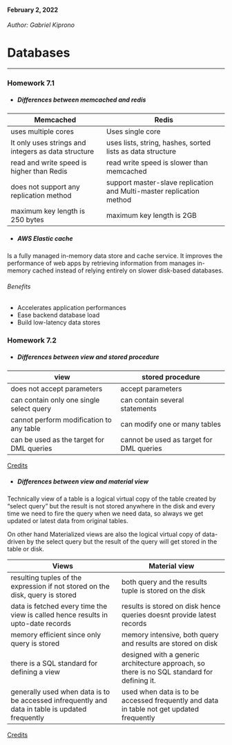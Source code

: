 #### February 2, 2022

*Author: Gabriel Kiprono*

# Databases

---

### Homework 7.1

- ##### Differences between *memcached* and *redis*

| Memcached                                           | Redis                                                                |
|-----------------------------------------------------|----------------------------------------------------------------------|
| uses multiple cores                                 | Uses single core                                                     |
| It only uses strings and integers as data structure | uses lists, string, hashes, sorted lists as data structure           |
| read and write speed is higher than Redis           | read write speed is slower than memcached                            |
| does not support any replication method             | support master-slave replication and Multi-master replication method |
| maximum key length is 250 bytes                     | maximum key length is 2GB                                            |

- ##### AWS Elastic cache
Is a fully managed in-memory data store and cache service. It improves the performance of web apps by retrieving information 
from manages in-memory cached instead of relying entirely on slower disk-based databases.

###### Benefits

- Accelerates application performances
- Ease backend database load
- Build low-latency data stores


### Homework 7.2

- ##### Differences between *view* and *stored procedure*

| view                                      | stored procedure                         |
|-------------------------------------------|------------------------------------------|
| does not accept parameters                | accept parameters                        |
| can contain only one single select query  | can contain several statements           |
| cannot perform modification to any table  | can modify one or many tables            |
| can be used as the target for DML queries | cannot be used as target for DML queries |

[Credits](https://www.c-sharpcorner.com/blogs/difference-between-a-view-and-stored-procedure1)

- ##### Differences between *view* and *material view*

<p>Technically view of a table is a logical virtual copy of the table created by “select query” but the result is not 
stored anywhere in the disk and every time we need to fire the query when we need data, so always we get updated or 
latest data from original tables.</p>
<p>On other hand Materialized views are also the logical virtual copy of data-driven by the select query but the result 
of the query will get stored in the table or disk.</p>

| Views                                                                                           | Material view                                                                               |
|-------------------------------------------------------------------------------------------------|---------------------------------------------------------------------------------------------|
| resulting tuples of the expression if not stored on the disk, query is stored                   | both query and the results tuple is stored on the disk                                      |
| data is fetched every time the view is called hence results in upto-date records                | results is stored on disk hence queries doesnt provide latest records                       |
| memory efficient since only query is stored                                                     | memory intensive, both query and results are stored on disk                                 |
| there is a SQL standard for defining a view                                                     | designed with a generic architecture approach, so there is no SQL standard for defining it. |
| generally used when data is to be accessed infrequently and data in table is updated frequently | used when data is to be accessed frequently and data in table not get updated frequently    |

[Credits](https://www.tutorialspoint.com/difference-between-views-and-materialized-views-in-sql#:~:text=Views%20are%20generally%20used%20when,get%20updated%20on%20frequent%20basis.)



